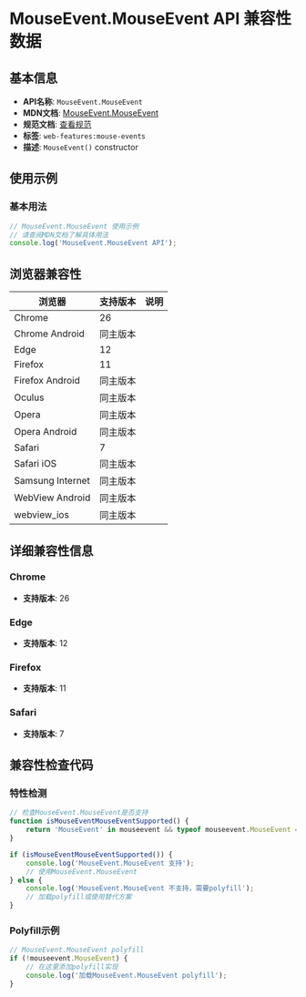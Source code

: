 # MouseEvent.MouseEvent API 兼容性数据

## 基本信息

- **API名称**: `MouseEvent.MouseEvent`
- **MDN文档**: [MouseEvent.MouseEvent](https://developer.mozilla.org/docs/Web/API/MouseEvent/MouseEvent)
- **规范文档**: [查看规范](https://w3c.github.io/uievents/#dom-mouseevent-mouseevent)
- **标签**: `web-features:mouse-events`
- **描述**: `MouseEvent()` constructor

## 使用示例

### 基本用法

```javascript
// MouseEvent.MouseEvent 使用示例
// 请查阅MDN文档了解具体用法
console.log('MouseEvent.MouseEvent API');
```

## 浏览器兼容性

| 浏览器 | 支持版本 | 说明 |
|--------|----------|------|
| Chrome | 26 |  |
| Chrome Android | 同主版本 |  |
| Edge | 12 |  |
| Firefox | 11 |  |
| Firefox Android | 同主版本 |  |
| Oculus | 同主版本 |  |
| Opera | 同主版本 |  |
| Opera Android | 同主版本 |  |
| Safari | 7 |  |
| Safari iOS | 同主版本 |  |
| Samsung Internet | 同主版本 |  |
| WebView Android | 同主版本 |  |
| webview_ios | 同主版本 |  |

## 详细兼容性信息

### Chrome

- **支持版本**: 26

### Edge

- **支持版本**: 12

### Firefox

- **支持版本**: 11

### Safari

- **支持版本**: 7

## 兼容性检查代码

### 特性检测

```javascript
// 检查MouseEvent.MouseEvent是否支持
function isMouseEventMouseEventSupported() {
    return 'MouseEvent' in mouseevent && typeof mouseevent.MouseEvent === 'function';
}

if (isMouseEventMouseEventSupported()) {
    console.log('MouseEvent.MouseEvent 支持');
    // 使用MouseEvent.MouseEvent
} else {
    console.log('MouseEvent.MouseEvent 不支持，需要polyfill');
    // 加载polyfill或使用替代方案
}
```

### Polyfill示例

```javascript
// MouseEvent.MouseEvent polyfill
if (!mouseevent.MouseEvent) {
    // 在这里添加polyfill实现
    console.log('加载MouseEvent.MouseEvent polyfill');
}
```

